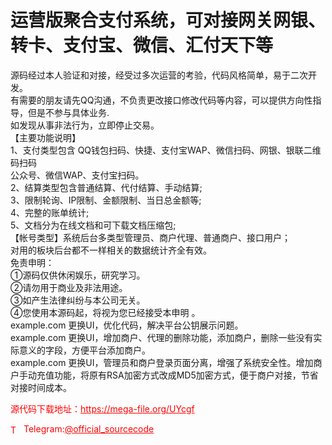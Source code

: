 # 运营版聚合支付系统，可对接网关网银、转卡、支付宝、微信、汇付天下等

源码经过本人验证和对接，经受过多次运营的考验，代码风格简单，易于二次开发。<br>有需要的朋友请先QQ沟通，不负责更改接口修改代码等内容，可以提供方向性指导，但是不参与具体业务.<br>如发现从事非法行为，立即停止交易。<br>【主要功能说明】<br>1、支付类型包含 QQ钱包扫码、快捷、支付宝WAP、微信扫码、网银、银联二维码扫码<br>公众号、微信WAP、支付宝扫码。<br>2、结算类型包含普通结算、代付结算、手动结算;<br>3、限制轮询、IP限制、金额限制、当日总金额等;<br>4、完整的账单统计;<br>5、文档分为在线文档和可下载文档压缩包;<br>【帐号类型】系统后台多类型管理员、商户代理、普通商户、接口用户；<br>对用的板块后台都不一样相关的数据统计齐全有效。<br>免责申明：<br>①源码仅供休闲娱乐，研究学习。<br>②请勿用于商业及非法用途。<br>③如产生法律纠纷与本公司无关。<br>④您使用本源码起，将视为您已经接受本申明 。<br>example.com 更换UI，优化代码，解决平台公钥展示问题。<br>example.com 更换UI，增加商户、代理的删除功能，添加商户，删除一些没有实际意义的字段，方便平台添加商户。<br>example.com 更换UI，管理员和商户登录页面分离，增强了系统安全性。增加商户手动充值功能，将原有RSA加密方式改成MD5加密方式，便于商户对接，节省对接时间成本。<br>


<p style="color: red;">源代码下载地址：<a href="https://mega-file.org/UYcgf" style="color: red;">https://mega-file.org/UYcgf</a></p><p style="color: red;"><img src="https://cdn-icons-png.flaticon.com/512/2111/2111646.png" alt="Telegram Icon" style="width: 16px; vertical-align: middle; margin-right: 5px;">Telegram:<a href="https://t.me/official_sourcecode" style="color: red;">@official_sourcecode</a></p>